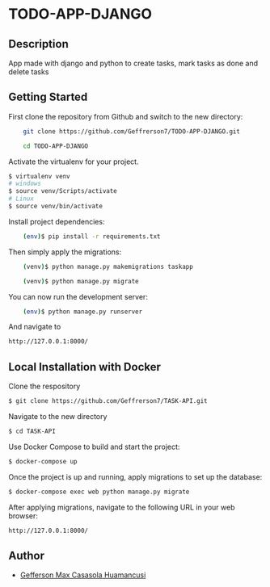 # TODO-APP-DJANGO

## Description

App made with django and python to create tasks, mark tasks as done and delete tasks

## Getting Started

First clone the repository from Github and switch to the new directory:

```bash
    git clone https://github.com/Geffrerson7/TODO-APP-DJANGO.git
```

```bash
    cd TODO-APP-DJANGO
```

Activate the virtualenv for your project.

```sh
$ virtualenv venv
# windows
$ source venv/Scripts/activate
# Linux
$ source venv/bin/activate
```

Install project dependencies:

```bash
    (env)$ pip install -r requirements.txt
```

Then simply apply the migrations:

```bash
    (venv)$ python manage.py makemigrations taskapp
```

```bash
    (venv)$ python manage.py migrate
```

You can now run the development server:

```bash
    (env)$ python manage.py runserver
```

And navigate to

```sh
http://127.0.0.1:8000/
```

## Local Installation with Docker

Clone the respository

```bash
$ git clone https://github.com/Geffrerson7/TASK-API.git
```

Navigate to the new directory

```bash
$ cd TASK-API
```

Use Docker Compose to build and start the project:
```sh
$ docker-compose up
```

Once the project is up and running, apply migrations to set up the database:
```sh
$ docker-compose exec web python manage.py migrate
```

After applying migrations, navigate to the following URL in your web browser:
```sh
http://127.0.0.1:8000/
```

## Author

- [Gefferson Max Casasola Huamancusi](https://www.github.com/Geffrerson7)
